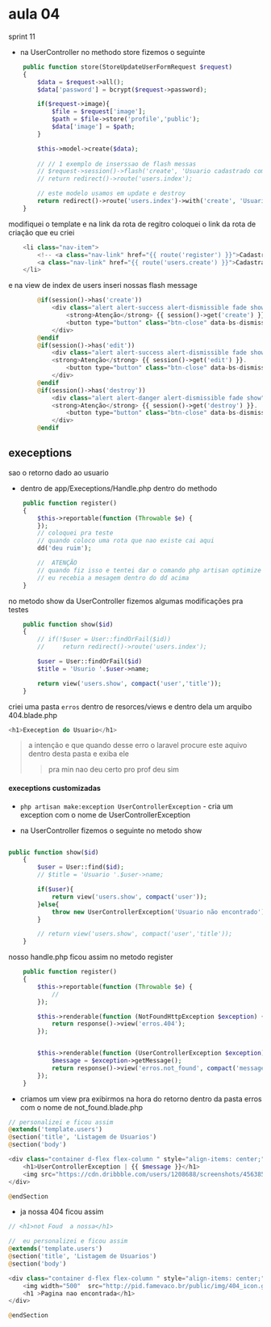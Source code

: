 # aula 04
sprint 11

- na UserController no methodo store fizemos o seguinte
```php
    public function store(StoreUpdateUserFormRequest $request)
    {
        $data = $request->all();
        $data['password'] = bcrypt($request->password);

        if($request->image){
            $file = $request['image'];
            $path = $file->store('profile','public');
            $data['image'] = $path;
        }

        $this->model->create($data);
     
        // // 1 exemplo de inserssao de flash messas   
        // $request->session()->flash('create', 'Usuario cadastrado com sucesso');
        // return redirect()->route('users.index');

        // este modelo usamos em update e destroy
        return redirect()->route('users.index')->with('create', 'Usuario criado com sucesso');
    }
```

modifiquei o template e na link da rota de regitro coloquei o link da rota de criação que eu criei
```php
    <li class="nav-item">
        <!-- <a class="nav-link" href="{{ route('register') }}">Cadastrar</a> -->
        <a class="nav-link" href="{{ route('users.create') }}">Cadastrar</a>
    </li>
```
e na view de index de users inseri nossas flash message
```php
        @if(session()->has('create'))
            <div class="alert alert-success alert-dismissible fade show" role="alert">
                <strong>Atenção</strong> {{ session()->get('create') }}.
                <button type="button" class="btn-close" data-bs-dismiss="alert" aria-label="Close"></button>
            </div>
        @endif
        @if(session()->has('edit'))
            <div class="alert alert-success alert-dismissible fade show" role="alert">
            <strong>Atenção</strong> {{ session()->get('edit') }}.
                <button type="button" class="btn-close" data-bs-dismiss="alert" aria-label="Close"></button>
            </div>
        @endif
        @if(session()->has('destroy'))
            <div class="alert alert-danger alert-dismissible fade show" role="alert">
            <strong>Atenção</strong> {{ session()->get('destroy') }}.
                <button type="button" class="btn-close" data-bs-dismiss="alert" aria-label="Close"></button>
            </div>
        @endif
```

## execeptions

sao o retorno dado ao usuario 

- dentro de app/Execeptions/Handle.php dentro do methodo 
```php
    public function register()
    {
        $this->reportable(function (Throwable $e) {
        });
        // coloquei pra teste
        // quando coloco uma rota que nao existe cai aqui
        dd('deu ruim'); 

        //  ATENÇÃO 
        // quando fiz isso e tentei dar o comando php artisan optimize
        // eu recebia a mesagem dentro do dd acima
    }
```
no metodo show da UserController fizemos algumas modificações pra testes
```php
    public function show($id)
    {
        // if(!$user = User::findOrFail($id))
        //     return redirect()->route('users.index');

        $user = User::findOrFail($id)
        $title = 'Usurio '.$user->name;

        return view('users.show', compact('user','title'));
    }
```
criei uma pasta `erros` dentro de resorces/views e dentro dela um arquibo 404.blade.php
```php
<h1>Exeception do Usuario</h1>

```
> a intenção e que quando desse erro o laravel procure este aquivo dentro desta pasta e exiba ele
>> pra min nao deu certo pro prof deu sim 

#### execeptions customizadas

- `php artisan make:exception UserControllerException` - cria um exception com o nome de UserControllerException

- na UserController fizemos o seguinte no metodo show
```php

public function show($id)
    {
        $user = User::find($id);
        // $title = 'Usuario '.$user->name;

        if($user){
            return view('users.show', compact('user'));
        }else{
            throw new UserControllerException('Usuario não encontrado');
        }

        // return view('users.show', compact('user','title'));
    }

```

nosso handle.php ficou assim no metodo register
```php
    public function register()
    {
        $this->reportable(function (Throwable $e) {
            //
        });

        $this->renderable(function (NotFoundHttpException $exception) {
            return response()->view('erros.404');
        });


        $this->renderable(function (UserControllerException $exception) {
            $message = $exception->getMessage();
            return response()->view('erros.not_found', compact('message'));
        });
    }
```
- criamos um view pra exibirmos na hora do retorno dentro da pasta erros com o nome de not_found.blade.php
```php
// personalizei e ficou assim
@extends('template.users')
@section('title', 'Listagem de Usuarios')
@section('body')

<div class="container d-flex flex-column " style="align-items: center;">
    <h1>UserControllerException | {{ $message }}</h1>
    <img src="https://cdn.dribbble.com/users/1208688/screenshots/4563859/no-found.gif" alt="">
</div>

@endSection

```
- ja nossa 404 ficou assim
```php
// <h1>not Foud  a nossa</h1>

//  eu personalizei e ficou assim
@extends('template.users')
@section('title', 'Listagem de Usuarios')
@section('body')

<div class="container d-flex flex-column " style="align-items: center;">
    <img width="500"  src="http://pid.famevaco.br/public/img/404_icon.gif" alt="">
    <h1 >Pagina nao encontrada</h1>
</div>

@endSection

```

